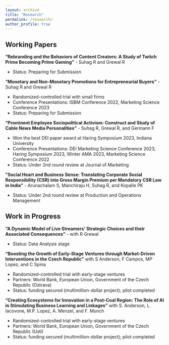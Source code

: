 ```yaml
---
layout: archive
title: "Research" 
permalink: /research/
author_profile: true
---
```

## Working Papers

**“Rebranding and the Behaviors of Content Creators: A Study of Twitch
Prime Becoming Prime Gaming”** - Suhag R and Grewal R
  - Status: Preparing for Submission
  
**“Monetary and Non-Monetary Promotions for Entrepreneurial Buyers”** - Suhag R and Grewal R
  - Randomized-controlled trial with small firms
  - Conference Presentations: ISBM Conference 2022, Marketing Science Conference 2023
  - Status: Preparing for Submission
    
**“Prominent Employee Sociopolitical Activism: Construct
and Study of Cable News Media Personalities”** - Suhag R, Grewal R, and Germann F
  - Won the best DEI paper award at Haring Symposium 2023, Indiana University
  - Conference Presentations: DEI Marketing Science Conference 2023, Haring Symposium
    2023, Winter AMA 2023, Marketing Science Conference 2022
  - Status: Under 2nd round review at Journal of Marketing

**"Social Heart and Business
Sense: Translating Corporate Social Responsibility (CSR) into Gross Margin Premium per
Mandatory CSR Law in India"** - Arunachalam S, Manchiraju H, Suhag R, and Kopalle PK 
  - Status: Under 2nd round review at Production and Operations Management

## Work in Progress

**“A Dynamic Model of Live Streamers’ Strategic Choices and their Associated Consequences”** - with R Grewal
  - Status: Data Analysis stage

**“Boosting the Growth of Early-Stage Ventures through Market-Driven Interventions in the Czech Republic”** with S Anderson, F Campos, MP Lopez, and C Spina
  - Randomized-controlled trial with early-stage ventures
  - Partners: World Bank, European Union, Government of the Czech Republic (Ostrava)
  - Status: funding secured (multimillion-dollar project); pilot completed

**“Creating Ecosystems for Innovation in a Post-Coal Region: The Role of AI in Stimulating Business Learning and Linkages”** with S. Anderson, L. Iacovone, M.P. Lopez, A. Menzel, and F. Munch
  - Randomized-controlled trial with early-stage ventures
  - Partners: World Bank, European Union, Government of the Czech Republic (Usti)
  - Status: funding secured (multimillion-dollar project); pilot completed
